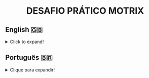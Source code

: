 <h1 align="center">DESAFIO PRÁTICO MOTRIX</h1>

## English 🇬🇧
<details>
  <summary>Click to expand!</summary>
  
### Description
This project is a content management system that allows users to visualize, create, edit and delete text contents.

### Technologies and Tools
<img src="https://img.shields.io/badge/eslint-3A33D1?style=for-the-badge&logo=eslint&logoColor=white" alt="eslint-logo" />
<img src="https://img.shields.io/badge/Docker-2CA5E0?style=for-the-badge&logo=docker&logoColor=white" alt="docker-logo" />
<img src="https://img.shields.io/badge/JavaScript-323330?style=for-the-badge&logo=javascript&logoColor=F7DF1E" alt="javascript-logo" />
<img src="https://img.shields.io/badge/TypeScript-007ACC?style=for-the-badge&logo=typescript&logoColor=white" alt="typescript-logo" />
<img src="https://img.shields.io/badge/Node.js-339933?style=for-the-badge&logo=nodedotjs&logoColor=white" alt="nodejs-logo" />
<img src="https://img.shields.io/badge/Express.js-000000?style=for-the-badge&logo=express&logoColor=white" alt="express-logo" />
<img src="https://img.shields.io/badge/MySQL-005C84?style=for-the-badge&logo=mysql&logoColor=white" alt="mysql-logo" />
<img src="https://img.shields.io/badge/Sequelize-52B0E7?style=for-the-badge&logo=Sequelize&logoColor=white" alt="sequelize-logo" />
<img src="https://img.shields.io/badge/npm-CB3837?style=for-the-badge&logo=npm&logoColor=white" alt="npm-logo" />
<img src="https://img.shields.io/badge/JWT-000000?style=for-the-badge&logo=JSON%20web%20tokens&logoColor=white" alt="jwt-logo" />
<img src="https://img.shields.io/badge/Postman-FF6C37?style=for-the-badge&logo=Postman&logoColor=white" alt="postman-logo" />
<img src="https://img.shields.io/badge/React-20232A?style=for-the-badge&logo=react&logoColor=61DAFB" alt="react-logo" />
<img src="https://img.shields.io/badge/React_Router-CA4245?style=for-the-badge&logo=react-router&logoColor=white" alt="react-router-logo" />
<img src="https://img.shields.io/badge/CSS3-1572B6?style=for-the-badge&logo=css3&logoColor=white" alt="css-logo" />

This project was developed through containers and container orchestration using **Docker** and **docker-compose** yml files. Three services were created, one for the **database**, one for **Back-end** and lastly the **Front-end**.
The programming language used was **JavaScript**, with the superset **TypeScript** to strengthen good practices and clean code.
To develop the Back-end portion of this project, **Node.js** was used with the **Express.js** to create a RESTful API, connected through the **Sequelize** ORM with a **MySQL** instance. 
To add a security layer to this application, the **npm** libraries **jsonwebtoken** and **bcryptjs** were used to ascertain user authorization for harsher CRUD operations as **update** and **delete**, and to encrypt users' passwords into the database.
Also, to assure the proper functionality of the API, integration tests using **Mocha**, **Chai** and **Sinon** were created.
The API's documentation was created and published using **Postman** and can be found [here](link).

The connection between Back-end and Front-end parts of the application was made using **Axios**. The Front-end part of the project was developed using **React** and styled with **CSS3**. The **React Router** library was used to enable routing in this Single Page Application and **React's** native **Context API** and **Hooks** composed the application's state management.

### Comments
### Installation

</details>

## Português 🇧🇷
<details>
  <summary>Clique para expandir!</summary>
  
### Descrição
Este projeto é um sistema de gerenciamento de conteúdo que permite aos usuários visualizar, criar, editar e excluir conteúdos de texto.

### Tecnologias e Ferramentas
<img src="https://img.shields.io/badge/eslint-3A33D1?style=for-the-badge&logo=eslint&logoColor=white" alt="eslint-logo" />
<img src="https://img.shields.io/badge/Docker-2CA5E0?style=for-the-badge&logo=docker&logoColor=white" alt="docker-logo" />
<img src="https://img.shields.io/badge/JavaScript-323330?style=for-the-badge&logo=javascript&logoColor=F7DF1E" alt="javascript-logo" />
<img src="https://img.shields.io/badge/TypeScript-007ACC?style=for-the-badge&logo=typescript&logoColor=white" alt="typescript-logo" />
<img src="https://img.shields.io/badge/Node.js-339933?style=for-the-badge&logo=nodedotjs&logoColor=white" alt="nodejs-logo" />
<img src="https://img.shields.io/badge/Express.js-000000?style=for-the-badge&logo=express&logoColor=white" alt="express-logo" />
<img src="https://img.shields.io/badge/MySQL-005C84?style=for-the-badge&logo=mysql&logoColor=white" alt="mysql-logo" />
<img src="https://img.shields.io/badge/Sequelize-52B0E7?style=for-the-badge&logo=Sequelize&logoColor=white" alt="sequelize-logo" />
<img src="https://img.shields.io/badge/npm-CB3837?style=for-the-badge&logo=npm&logoColor=white" alt="npm-logo" />
<img src="https://img.shields.io/badge/JWT-000000?style=for-the-badge&logo=JSON%20web%20tokens&logoColor=white" alt="jwt-logo" />
<img src="https://img.shields.io/badge/Postman-FF6C37?style=for-the-badge&logo=Postman&logoColor=white" alt="postman-logo" />
<img src="https://img.shields.io/badge/React-20232A?style=for-the-badge&logo=react&logoColor=61DAFB" alt="react-logo" />
<img src="https://img.shields.io/badge/React_Router-CA4245?style=for-the-badge&logo=react-router&logoColor=white" alt="react-router-logo" />
<img src="https://img.shields.io/badge/CSS3-1572B6?style=for-the-badge&logo=css3&logoColor=white" alt="css-logo" />

Este projeto foi desenvolvido por meio de contêineres e orquestração de contêineres usando0 **Docker** e arquivos yml **docker-compose**. Foram criados três serviços, um para o **banco de dados**, um para o **Back-end** e por último o **Front-end**.
A linguagem de programação utilizada foi o **JavaScript**, com o superset **TypeScript** para fortalecer as boas práticas e código limpo.
Para desenvolver a parte de Back-end deste projeto, **Node.js** foi usado com o **Express.js** para criar uma API RESTful, conectada por meio da ORM **Sequelize** com uma instância do **MySQL** .
Para adicionar uma camada de segurança a esta aplicação, as bibliotecas **npm** **jsonwebtoken** e **bcryptjs** foram usadas para verificar a autorização do usuário para operações CRUD mais rigorosas como **atualizar** e **excluir**, e para criptografar as senhas do usuários no banco de dados.
Além disso, para garantir o bom funcionamento da API, foram criados testes de integração usando **Mocha**, **Chai** e **Sinon**.
A documentação da API foi criada e publicada usando o **Postman** e pode ser encontrada [aqui](link).

A conexão entre as partes Back-end e Front-end da aplicação foi feita usando o **Axios**. A parte Front-end do projeto foi desenvolvida usando **React** e estilizada com **CSS3**. A biblioteca **React Router** foi usada para habilitar o roteamento nesta Single Page Application e o **Context API**, nativo do **React**, e os **Hooks** compuseram o gerenciamento de estado do aplicativo.

### Comentários
### Instalação

</details>
